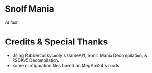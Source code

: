 # Snolf Mania
*At last.*

# Credits & Special Thanks
* Using Rubberduckycooly's GameAPI, Sonic Mania Decompilation, & RSDKv5 Decompilation. 
* Some configuration files based on MegAmi24's mods.


